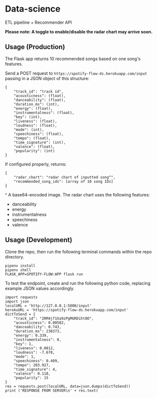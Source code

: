 # Data-science
ETL pipeline + Recommender API

**Please note: A toggle to enable/disable the radar chart may arrive soon.**

## Usage (Production)

The Flask app returns 10 recommended songs based on one song's features.

Send a POST request to `https://spotify-flow-ds.herokuapp.com/input` passing in a JSON object of this structure:

```
{
    "track_id": "track id",
    "acousticness": (float),
    "danceability": (float),
    "duration_ms": (int),
    "energy": (float),
    "instrumentalness": (float),
    "key": (int),
    "liveness": (float),
    "loudness": (float),
    "mode": (int),
    "speechiness": (float),
    "tempo": (float),
    "time_signature": (int),
    "valence": (float),
    "popularity": (int)
}
```

If configured properly, returns:

```
{
    "radar_chart": "radar chart of inputted song^",
    "recommended_song_ids": [array of 10 song IDs]
}
```

^ A base64-encoded image. The radar chart uses the following features:

* danceability
* energy
* instrumentalness
* speechiness
* valence

## Usage (Development)

Clone the repo, then run the following terminal commands within the repo directory.

```
pipenv install
pipenv shell
FLASK_APP=SPOTIFY-FLOW:APP flask run
```

To test the endpoint, create and run the following python code, replacing example JSON values accordingly.

```
import requests
import json
localURL = 'http://127.0.0.1:5000/input'
herokuURL = 'https://spotify-flow-ds.herokuapp.com/input'
dictToSend = {
    "track_id": "2RM4jf1Xa9zPgMGRDiht8O",
    "acousticness": 0.00582,
    "danceability": 0.743,
    "duration_ms": 238373,
    "energy": 0.339,
    "instrumentalness": 0,
    "key": 1,
    "liveness": 0.0812,
    "loudness": -7.678,
    "mode": 1,
    "speechiness": 0.409,
    "tempo": 203.927,
    "time_signature": 4,
    "valence": 0.118,
    "popularity": 15
}
res = requests.post(localURL, data=json.dumps(dictToSend))
print ('RESPONSE FROM SERVER\n' + res.text)
```